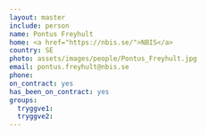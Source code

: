 ```yaml
---
layout: master
include: person
name: Pontus Freyhult
home: <a href="https://nbis.se/">NBIS</a>
country: SE
photo: assets/images/people/Pontus_Freyhult.jpg
email: pontus.freyhult@nbis.se
phone:
on_contract: yes
has_been_on_contract: yes
groups:
  tryggve1:
  tryggve2:
---
```

